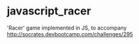 javascript_racer
================

'Racer' game implemented in JS, to accompany http://socrates.devbootcamp.com/challenges/295

